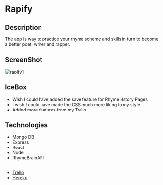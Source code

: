 # Rapify

## Description
The app is way to practice your rhyme scheme and skills in turn to become a better poet, writer and rapper.

## ScreenShot

![rapify1](https://user-images.githubusercontent.com/55121344/168484695-2f80eac1-0125-481d-8319-b32a419eba00.jpeg)

## IceBox
* Wish I could have added the save feature for Rhyme Hstory Pages
* I wish I could have made the CSS much more liking to my style
* Added more features from my Trello

## Technologies

* Mongo DB
* Express
* React
* Node
* RhymeBrainAPI

## 

* [Trello](https://trello.com/b/JbelDMZ1/project-4-rapify)
* [Heroku](https://rapify.herokuapp.com/)


